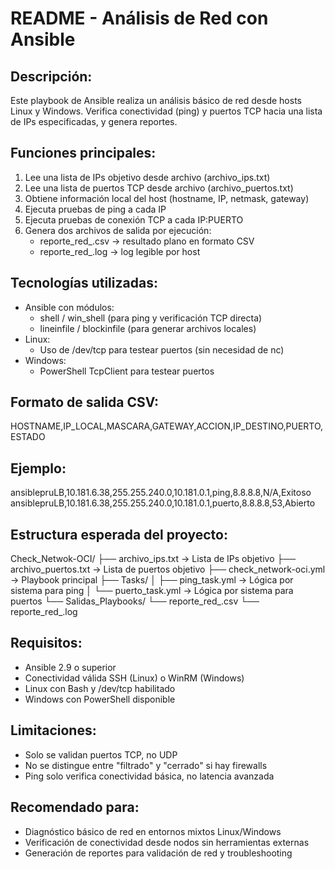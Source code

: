 README - Análisis de Red con Ansible
=====================================

Descripción:
------------
Este playbook de Ansible realiza un análisis básico de red desde hosts Linux y Windows.
Verifica conectividad (ping) y puertos TCP hacia una lista de IPs especificadas, y genera reportes.

Funciones principales:
----------------------
1. Lee una lista de IPs objetivo desde archivo (archivo_ips.txt)
2. Lee una lista de puertos TCP desde archivo (archivo_puertos.txt)
3. Obtiene información local del host (hostname, IP, netmask, gateway)
4. Ejecuta pruebas de ping a cada IP
5. Ejecuta pruebas de conexión TCP a cada IP:PUERTO
6. Genera dos archivos de salida por ejecución:
   - reporte_red_<timestamp>.csv → resultado plano en formato CSV
   - reporte_red_<timestamp>.log → log legible por host

Tecnologías utilizadas:
------------------------
- Ansible con módulos:
    - shell / win_shell (para ping y verificación TCP directa)
    - lineinfile / blockinfile (para generar archivos locales)
- Linux:
    - Uso de /dev/tcp para testear puertos (sin necesidad de nc)
- Windows:
    - PowerShell TcpClient para testear puertos

Formato de salida CSV:
-----------------------
HOSTNAME,IP_LOCAL,MASCARA,GATEWAY,ACCION,IP_DESTINO,PUERTO,ESTADO

Ejemplo:
--------
ansiblepruLB,10.181.6.38,255.255.240.0,10.181.0.1,ping,8.8.8.8,N/A,Exitoso
ansiblepruLB,10.181.6.38,255.255.240.0,10.181.0.1,puerto,8.8.8.8,53,Abierto

Estructura esperada del proyecto:
----------------------------------
Check_Netwok-OCI/
├── archivo_ips.txt                → Lista de IPs objetivo
├── archivo_puertos.txt           → Lista de puertos objetivo
├── check_network-oci.yml         → Playbook principal
├── Tasks/
│   ├── ping_task.yml             → Lógica por sistema para ping
│   └── puerto_task.yml           → Lógica por sistema para puertos
└── Salidas_Playbooks/
    └── reporte_red_<timestamp>.csv
    └── reporte_red_<timestamp>.log

Requisitos:
-----------
- Ansible 2.9 o superior
- Conectividad válida SSH (Linux) o WinRM (Windows)
- Linux con Bash y /dev/tcp habilitado
- Windows con PowerShell disponible

Limitaciones:
-------------
- Solo se validan puertos TCP, no UDP
- No se distingue entre "filtrado" y "cerrado" si hay firewalls
- Ping solo verifica conectividad básica, no latencia avanzada

Recomendado para:
------------------
- Diagnóstico básico de red en entornos mixtos Linux/Windows
- Verificación de conectividad desde nodos sin herramientas externas
- Generación de reportes para validación de red y troubleshooting


